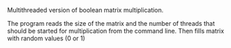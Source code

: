 Multithreaded version of boolean matrix multiplication. 


The program reads the size of the matrix and the number of threads that should be started for multiplication from the command line. Then fills matrix with random values (0 or 1)
